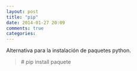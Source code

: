 ```yaml
---
layout: post
title: "pip"
date: 2014-01-27 20:09
comments: true
categories: 
---
```

Alternativa para la instalación de paquetes python.

>\# pip install paquete

